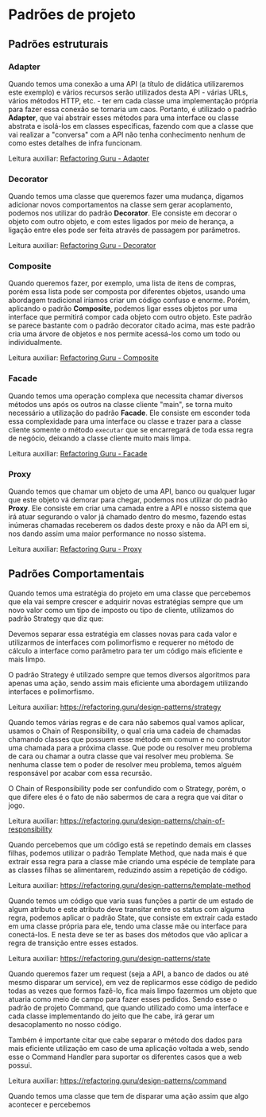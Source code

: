 # Padrões de projeto

## Padrões estruturais

### Adapter

Quando temos uma conexão a uma API (a título de didática utilizaremos este exemplo) e vários recursos serão utilizados desta API - várias URLs, vários métodos HTTP, etc. - ter em cada classe uma implementação própria para fazer essa conexão se tornaria um caos. Portanto, é utilizado o padrão **Adapter**, que vai abstrair esses métodos para uma interface ou classe abstrata e isolá-los em classes específicas, fazendo com que a classe que vai realizar a "conversa" com a API não tenha conhecimento nenhum de como estes detalhes de infra funcionam.

Leitura auxiliar: [Refactoring Guru - Adapter](https://refactoring.guru/design-patterns/adapter)

### Decorator

Quando temos uma classe que queremos fazer uma mudança, digamos adicionar novos comportamentos na classe sem gerar acoplamento, podemos nos utilizar do padrão **Decorator**. Ele consiste em decorar o objeto com outro objeto, e com estes ligados por meio de herança, a ligação entre eles pode ser feita através de passagem por parâmetros.

Leitura auxiliar: [Refactoring Guru - Decorator](https://refactoring.guru/design-patterns/decorator)

### Composite

Quando queremos fazer, por exemplo, uma lista de itens de compras, porém essa lista pode ser composta por diferentes objetos, usando uma abordagem tradicional iríamos criar um código confuso e enorme. Porém, aplicando o padrão **Composite**, podemos ligar esses objetos por uma interface que permitirá compor cada objeto com outro objeto. Este padrão se parece bastante com o padrão decorator citado acima, mas este padrão cria uma árvore de objetos e nos permite acessá-los como um todo ou individualmente.

Leitura auxiliar: [Refactoring Guru - Composite](https://refactoring.guru/design-patterns/composite)

### Facade

Quando temos uma operação complexa que necessita chamar diversos métodos uns após os outros na classe cliente "main", se torna muito necessário a utilização do padrão **Facade**. Ele consiste em esconder toda essa complexidade para uma interface ou classe e trazer para a classe cliente somente o método `executar` que se encarregará de toda essa regra de negócio, deixando a classe cliente muito mais limpa.

Leitura auxiliar: [Refactoring Guru - Facade](https://refactoring.guru/design-patterns/facade)

### Proxy

Quando temos que chamar um objeto de uma API, banco ou qualquer lugar que este objeto vá demorar para chegar, podemos nos utilizar do padrão **Proxy**. Ele consiste em criar uma camada entre a API e nosso sistema que irá atuar segurando o valor já chamado dentro do mesmo, fazendo estas inúmeras chamadas receberem os dados deste proxy e não da API em si, nos dando assim uma maior performance no nosso sistema.

Leitura auxiliar: [Refactoring Guru - Proxy](https://refactoring.guru/design-patterns/proxy)

## Padrões Comportamentais
Quando temos uma estratégia do projeto em uma classe que percebemos que ela vai sempre crescer e adquirir novas estratégias sempre que um novo valor como um tipo de imposto ou tipo de cliente, utilizamos do padrão Strategy que diz que:

Devemos separar essa estratégia em classes novas para cada valor e utilizarmos de interfaces com polimorfismo e requerer no método de cálculo a interface como parâmetro para ter um código mais eficiente e mais limpo.

O padrão Strategy é utilizado sempre que temos diversos algoritmos para apenas uma ação, sendo assim mais eficiente uma abordagem utilizando interfaces e polimorfismo.

Leitura auxiliar: https://refactoring.guru/design-patterns/strategy

Quando temos várias regras e de cara não sabemos qual vamos aplicar, usamos o Chain of Responsibility, o qual cria uma cadeia de chamadas chamando classes que possuem esse método em comum e no construtor uma chamada para a próxima classe. Que pode ou resolver meu problema de cara ou chamar a outra classe que vai resolver meu problema. Se nenhuma classe tem o poder de resolver meu problema, temos alguém responsável por acabar com essa recursão.

O Chain of Responsibility pode ser confundido com o Strategy, porém, o que difere eles é o fato de não sabermos de cara a regra que vai ditar o jogo.

Leitura auxiliar: https://refactoring.guru/design-patterns/chain-of-responsibility

Quando percebemos que um código está se repetindo demais em classes filhas, podemos utilizar o padrão Template Method, que nada mais é que extrair essa regra para a classe mãe criando uma espécie de template para as classes filhas se alimentarem, reduzindo assim a repetição de código.

Leitura auxiliar: https://refactoring.guru/design-patterns/template-method

Quando temos um código que varia suas funções a partir de um estado de algum atributo e este atributo deve transitar entre os status com alguma regra, podemos aplicar o padrão State, que consiste em extrair cada estado em uma classe própria para ele, tendo uma classe mãe ou interface para conectá-los. E nesta deve se ter as bases dos métodos que vão aplicar a regra de transição entre esses estados.

Leitura auxiliar: https://refactoring.guru/design-patterns/state

Quando queremos fazer um request (seja a API, a banco de dados ou até mesmo disparar um service), em vez de replicarmos esse código de pedido todas as vezes que formos fazê-lo, fica mais limpo fazermos um objeto que atuaria como meio de campo para fazer esses pedidos. Sendo esse o padrão de projeto Command, que quando utilizado como uma interface e cada classe implementando do jeito que lhe cabe, irá gerar um desacoplamento no nosso código.

Também é importante citar que cabe separar o método dos dados para mais eficiente utilização em caso de uma aplicação voltada a web, sendo esse o Command Handler para suportar os diferentes casos que a web possui.

Leitura auxiliar: https://refactoring.guru/design-patterns/command

Quando temos uma classe que tem de disparar uma ação assim que algo acontecer e percebemos
